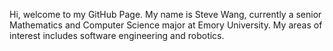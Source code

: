 Hi, welcome to my GitHub Page. My name is Steve Wang, currently a senior Mathematics and Computer Science major at Emory University. My areas of interest includes software engineering and robotics. 
